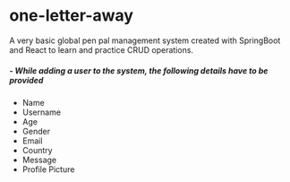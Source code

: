 # one-letter-away

A very basic global pen pal management system created with SpringBoot and React to learn and practice CRUD operations.

##### - While adding a user to the system, the following details have to be provided
  - Name
  - Username
  - Age
  - Gender
  - Email
  - Country
  - Message
  - Profile Picture
